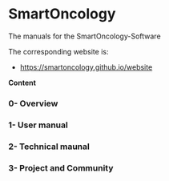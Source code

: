 # SmartOncology

The manuals for the SmartOncology-Software

The corresponding website is:

- https://smartoncology.github.io/website

**Content**

### 0- Overview

### 1- User manual

### 2- Technical maunal

### 3- Project and Community

